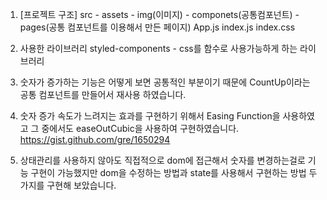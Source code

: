 
1. [프로젝트 구조]
    src - assets - img(이미지)
        - componets(공통컴포넌트)
        - pages(공통 컴포넌트를 이용해서 만든 페이지)
        App.js
        index.js
        index.css
2. 사용한 라이브러리
    styled-components - css를 함수로 사용가능하게 하는 라이브러리

3. 숫자가 증가하는 기능은 어떻게 보면 공통적인 부분이기 때문에 CountUp이라는 공통 컴포넌트를 만들어서 재사용 하였습니다.

4. 숫자 증가 속도가 느려지는 효과를 구현하기 위해서 Easing Function을 사용하였고
  그 중에서도 easeOutCubic을 사용하여 구현하였습니다.
  https://gist.github.com/gre/1650294

5. 상태관리를 사용하지 않아도 직접적으로 dom에 접근해서 숫자를 변경하는걸로 기능 구현이 
   가능했지만 dom을 수정하는 방법과 state를 사용해서 구현하는 방법 두가지를 구현해 보았습니다.


